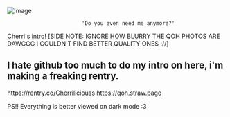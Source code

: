 ![image](https://github.com/user-attachments/assets/8ab83552-a87a-43fe-a5c8-335e41a9f144)

							'Do you even need me anymore?'


 Cherri's intro! [SIDE NOTE: IGNORE HOW BLURRY THE QOH PHOTOS ARE DAWGGG I COULDN'T FIND BETTER QUALITY ONES ://]
 
I hate github too much to do my intro on here, i'm making a freaking rentry.
-----------------------------------------------------------------------------
https://rentry.co/Cherriliciouss https://qoh.straw.page

PS!! Everything is better viewed on dark mode :3
